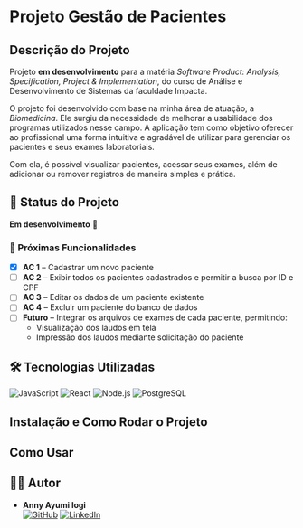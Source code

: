 # Projeto Gestão de Pacientes

## Descrição do Projeto
Projeto **em desenvolvimento** para a matéria *Software Product: Analysis, Specification, Project & Implementation*, do curso de Análise e Desenvolvimento de Sistemas da faculdade Impacta.

O projeto foi desenvolvido com base na minha área de atuação, a *Biomedicina*. Ele surgiu da necessidade de melhorar a usabilidade dos programas utilizados nesse campo. A aplicação tem como objetivo oferecer ao profissional uma forma intuitiva e agradável de utilizar para gerenciar os pacientes e seus exames laboratoriais.

Com ela, é possível visualizar pacientes, acessar seus exames, além de adicionar ou remover registros de maneira simples e prática.


## 📌 Status do Projeto

**Em desenvolvimento** 🚧  

### 🔧 Próximas Funcionalidades

- [X] **AC 1** – Cadastrar um novo paciente  
- [ ] **AC 2** – Exibir todos os pacientes cadastrados e permitir a busca por ID e CPF 
- [ ] **AC 3** – Editar os dados de um paciente existente  
- [ ] **AC 4** – Excluir um paciente do banco de dados  
- [ ] **Futuro** – Integrar os arquivos de exames de cada paciente, permitindo:  
  - Visualização dos laudos em tela  
  - Impressão dos laudos mediante solicitação do paciente  


## 🛠 Tecnologias Utilizadas

![JavaScript](https://img.shields.io/badge/JavaScript-F7DF1E?style=for-the-badge&logo=javascript&logoColor=000)
![React](https://img.shields.io/badge/React-20232A?style=for-the-badge&logo=react&logoColor=61DAFB)
![Node.js](https://img.shields.io/badge/Node.js-43853D?style=for-the-badge&logo=node.js&logoColor=white)
![PostgreSQL](https://img.shields.io/badge/PostgreSQL-316192?style=for-the-badge&logo=postgresql&logoColor=white)


## Instalação e Como Rodar o Projeto

## Como Usar

## 👩‍💻 Autor

- **Anny Ayumi Iogi**  
  [![GitHub](https://img.shields.io/badge/GitHub-000?style=for-the-badge&logo=github&logoColor=white)](https://github.com/annyayumi)
  [![LinkedIn](https://img.shields.io/badge/LinkedIn-0A66C2?style=for-the-badge&logo=linkedin&logoColor=white)](https://www.linkedin.com/in/annyayumi/)
